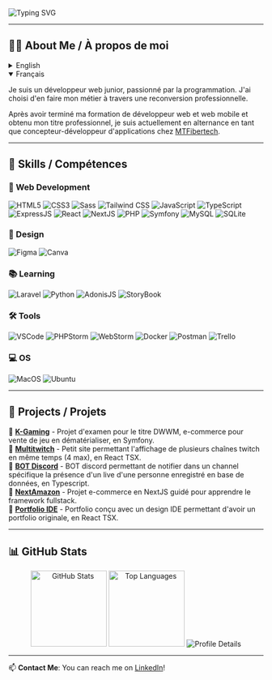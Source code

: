 <img src="https://readme-typing-svg.herokuapp.com?font=Fira+Code&weight=500&size=22&pause=1000&width=600&lines=Welcome+to+my+github+profile+!;My+name+is+Kevin%2C+i+have+26+yo;I'm+passionate+web+developper" alt="Typing SVG" />

---

## :man_student: About Me / À propos de moi

<details>
  <summary>English</summary>
  <p align="left">I'm a junior web developer, passionate about programming. I decided to make it my career through a professional retraining.</p>
  <p align="left">After completing my training as a web and mobile developer and obtaining my professional qualification, I'm currently working as a work-study application developer at <a href="https://mtfibertech.fr" target="_blank">MTFibertech</a>.</p>
</details>

<details open>
  <summary>Français</summary>
  <p align="left">Je suis un développeur web junior, passionné par la programmation. J'ai choisi d'en faire mon métier à travers une reconversion professionnelle.</p>
  <p align="left">Après avoir terminé ma formation de développeur web et web mobile et obtenu mon titre professionnel, je suis actuellement en alternance en tant que concepteur-développeur d'applications chez <a href="https://mtfibertech.fr" target="_blank">MTFibertech</a>.</p>
</details>

---

## :rocket: Skills / Compétences

### :briefcase: Web Development
![HTML5](https://img.shields.io/badge/HTML5-E34F26?style=for-the-badge&logo=html5&logoColor=white)
![CSS3](https://img.shields.io/badge/CSS3-1572B6?style=for-the-badge&logo=css3&logoColor=white)
![Sass](https://img.shields.io/badge/Sass-CC6699?style=for-the-badge&logo=sass&logoColor=white)
![Tailwind CSS](https://img.shields.io/badge/Tailwind_CSS-38B2AC?style=for-the-badge&logo=tailwind-css&logoColor=white)
![JavaScript](https://img.shields.io/badge/JavaScript-323330?style=for-the-badge&logo=javascript&logoColor=F7DF1E)
![TypeScript](https://img.shields.io/badge/TypeScript-007ACC?style=for-the-badge&logo=typescript&logoColor=white)
![ExpressJS](https://img.shields.io/badge/Express%20js-000000?style=for-the-badge&logo=express&logoColor=white)
![React](https://img.shields.io/badge/React-20232A?style=for-the-badge&logo=react&logoColor=61DAFB)
![NextJS](https://img.shields.io/badge/next%20js-000000?style=for-the-badge&logo=nextdotjs&logoColor=white)
![PHP](https://img.shields.io/badge/PHP-777BB4?style=for-the-badge&logo=php&logoColor=white)
![Symfony](https://img.shields.io/badge/Symfony-000000?style=for-the-badge&logo=Symfony&logoColor=white)
![MySQL](https://img.shields.io/badge/MySQL-005C84?style=for-the-badge&logo=mysql&logoColor=white)
![SQLite](https://img.shields.io/badge/SQLite-07405E?style=for-the-badge&logo=sqlite&logoColor=white)

### :art: Design
![Figma](https://img.shields.io/badge/Figma-F24E1E?style=for-the-badge&logo=figma&logoColor=white)
![Canva](https://img.shields.io/badge/Canva-%2300C4CC.svg?&style=for-the-badge&logo=Canva&logoColor=white)

### :books: Learning
![Laravel](https://img.shields.io/badge/Laravel-FF2D20?style=for-the-badge&logo=laravel&logoColor=white)
![Python](https://img.shields.io/badge/Python-FFD43B?style=for-the-badge&logo=python&logoColor=blue)
![AdonisJS](https://img.shields.io/badge/adonis%20js-220052?style=for-the-badge&logo=adonisjs&logoColor=white)
![StoryBook](https://img.shields.io/badge/storybook-FF4785?style=for-the-badge&logo=storybook&logoColor=white)

### :hammer_and_wrench: Tools
![VSCode](https://img.shields.io/badge/VSCode-0078D4?style=for-the-badge&logo=visual%20studio%20code&logoColor=white)
![PHPStorm](https://img.shields.io/badge/-PHPStorm-181717?style=for-the-badge&logo=phpstorm&logoColor=white)
![WebStorm](https://img.shields.io/badge/WebStorm-000000?style=for-the-badge&logo=WebStorm&logoColor=white)
![Docker](https://img.shields.io/badge/Docker-2CA5E0?style=for-the-badge&logo=docker&logoColor=white)
![Postman](https://img.shields.io/badge/Postman-FF6C37?style=for-the-badge&logo=Postman&logoColor=white)
![Trello](https://img.shields.io/badge/Trello-0052CC?style=for-the-badge&logo=trello&logoColor=white)

### :computer: OS
![MacOS](https://img.shields.io/badge/mac%20os-000000?style=for-the-badge&logo=apple&logoColor=white)
![Ubuntu](https://img.shields.io/badge/Ubuntu-E95420?style=for-the-badge&logo=ubuntu&logoColor=white)

---

## :file_folder: Projects / Projets

🔹 [**K-Gaming**](https://github.com/denzaiyy/k-gaming) - Projet d'examen pour le titre DWWM, e-commerce pour vente de jeu en dématérialiser, en Symfony.  
🔹 [**Multitwitch**](https://github.com/denzaiyy/multitwitch) - Petit site permettant l'affichage de plusieurs chaînes twitch en même temps (4 max), en React TSX.  
🔹 [**BOT Discord**](https://github.com/denzaiyy/denz-bot-ts) - BOT discord permettant de notifier dans un channel spécifique la présence d'un live d'une personne enregistré en base de données, en Typescript.  
🔹 [**NextAmazon**](https://github.com/denzaiyy/nextamazon) - Projet e-commerce en NextJS guidé pour apprendre le framework fullstack.  
🔹 [**Portfolio IDE**](https://github.com/denzaiyy/portfolio-ide) - Portfolio conçu avec un design IDE permettant d'avoir un portfolio originale, en React TSX.  

---

## :bar_chart: GitHub Stats

<p align="center">
  <img src="https://github-readme-stats.vercel.app/api?username=denzaiyy&show_icons=true&theme=github_dark" height="150" alt="GitHub Stats" />
  <img src="https://github-readme-stats.vercel.app/api/top-langs/?username=denzaiyy&layout=compact&theme=github_dark" height="150" alt="Top Languages" />
  <img src="https://github-profile-summary-cards.vercel.app/api/cards/profile-details?username=denzaiyy&theme=github_dark" alt="Profile Details" />
</p>

---

📫 **Contact Me**: You can reach me on [LinkedIn](https://www.linkedin.com/in/kevin-grischko/)!
